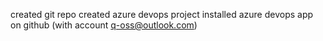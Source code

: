 created git repo
created azure devops project
installed azure devops app on github (with account q-oss@outlook.com)